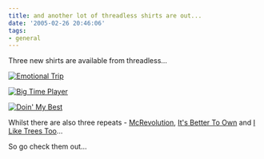 ```yaml
---
title: and another lot of threadless shirts are out...
date: '2005-02-26 20:46:06'
tags:
- general
---
```


Three new shirts are available from threadless...

<a href="http://www.threadless.com/product/204/?streetteam=kvack"><img alt="Emotional Trip" src="http://www.threadless.com//product/204/minizoom.jpg" /></a>

<a href="http://www.threadless.com/product/203/?streetteam=kvack"><img alt="Big Time Player" src="http://www.threadless.com//product/203/minizoom.jpg" /></a>

<a href="http://www.threadless.com/product/205/?streetteam=kvack"><img alt="Doin' My Best" src="http://www.threadless.com//product/205/minizoom.jpg" /></a>

Whilst there are also three repeats - <a href="http://www.threadless.com/product/126/?streetteam=kvack">McRevolution</a>, <a href="http://www.threadless.com/product/161/?streetteam=kvack">It's Better To Own</a> and <a href="http://www.threadless.com/product/148/?streetteam=kvack">I Like Trees Too</a>...

So go check them out...
